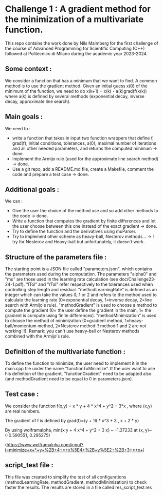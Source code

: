 # Challenge 1 : A gradient method for the minimization of a multivariate function.

This repo contains the work done by Nils Malmberg for the first challenge of the course of Advanced Programming for Scientific Computing (C++) followed at Politecnico di Milano during the academic year 2023-2024.

## Some context :
We consider a function that has a minimum that we want to find. A common method is to use the gradient method. Given an initial guess x(0) of the minimum of the function, we need to do x(k+1) = x(k) - a(k)grad(f(x(k)) where a(k) is defined by several methods (exponential decay, inverse decay, approximate line search).

## Main goals :
We need to :
- write a function that takes in input two function wrappers that define f, grad(f), initial conditions, tolerances, a(0), maximal number of iterations and all other needed parameters, and returns the computed minimum -> done.
- Implement the Armijo rule (used for the approximate line search method) -> done.
- Use a git repo, add a README.md file, create a Makefile, comment the code and prepare a test case -> done.

## Additional goals :
We can :
- Give the user the choice of the method use and so add other methods to the code -> done.
- Write a function that computes the gradient by finite differences and let the user choose between this one instead of the exact gradient -> done.
- Try to define the function and the derivatives using muParser.
- Try to implement other scheme as heavy-ball, Nesterov methods... -> I try for Nesterov and Heavy-ball but unfortunately, it doesn't work.

## Structure of the parameters file :
The starting point is a JSON file called "parameters.json", which contains the parameters used during the computation. The parameters "alpha0" and "mu" are those used in the learning rate calculation (see doc/Challenge23-24-1.pdf). "lTol" and "rTol" refer respectively to the tolerances used when controlling step length and residual. "methodLearningRate" is defined as an integer which can take the values 0, 1 or 2 and refers to the method used to calculate the learning rate (0=exponential decay, 1=inverse decay, 2=line search with Armijo's rule). "methodGradient" is used to choose a method to compute the gradient (0= the user define the gradient in the main, 1= the gradient is compute using finite differences). "methodMinimization" is used to choose the method of minimization (0=gradient method, 1=heavy-ball/momentum method, 2=Nesterov method !! method 1 and 2 are not working !!).
Remark: you can't use heavy-ball or Nesterov methods combined with the Armijo's rule.

## Definition of the multivariate function :
To define the function to minimize, the user need to implement it in the main.cpp file under the name "functionToMinimize". If the user want to use his definition of the gradient, "functionGradient" need to be adapted also (and methodGradient need to be equal to 0 in parameters.json). 

## Test case :
We consider the function f(x,y) = x * y + 4 * x^4 + y^2 + 3*x , where (x,y) are real numbers.

The gradient of f is defined by grad(f)=(y + 16 * x^3 + 3 , x + 2 * y)

By using wolframalpha, min{x y + 4 x^4 + y^2 + 3 x} ~ -1.37233 at (x, y)~(-0.590551, 0.295275)

(https://www.wolframalpha.com/input?i=minimize+x+*+y+%2B+4+*+x%5E4+%2B+y%5E2+%2B+3+*+x+)

## script_test file :
This file was created to simplify the test of all configurations (methodLearningRate, methodGradient, methodMinimization) to check faster the results. The results are stored in a file called res_script_test.res